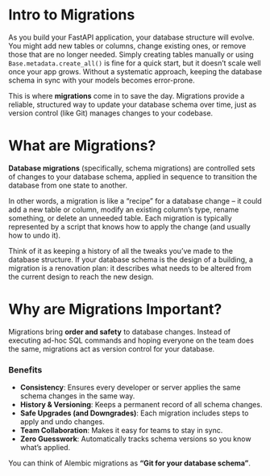 # Intro to Migrations

As you build your FastAPI application, your database structure will evolve. You might add new tables or columns, change existing ones, or remove those that are no longer needed. Simply creating tables manually or using `Base.metadata.create_all()` is fine for a quick start, but it doesn’t scale well once your app grows. Without a systematic approach, keeping the database schema in sync with your models becomes error-prone.

This is where **migrations** come in to save the day. Migrations provide a reliable, structured way to update your database schema over time, just as version control (like Git) manages changes to your codebase.

# What are Migrations?

**Database migrations** (specifically, schema migrations) are controlled sets of changes to your database schema, applied in sequence to transition the database from one state to another.

In other words, a migration is like a “recipe” for a database change – it could add a new table or column, modify an existing column’s type, rename something, or delete an unneeded table. Each migration is typically represented by a script that knows how to apply the change (and usually how to undo it).

Think of it as keeping a history of all the tweaks you’ve made to the database structure. If your database schema is the design of a building, a migration is a renovation plan: it describes what needs to be altered from the current design to reach the new design.

# Why are Migrations Important?

Migrations bring **order and safety** to database changes. Instead of executing ad-hoc SQL commands and hoping everyone on the team does the same, migrations act as version control for your database.

### Benefits

- **Consistency**: Ensures every developer or server applies the same schema changes in the same way.
- **History & Versioning**: Keeps a permanent record of all schema changes.
- **Safe Upgrades (and Downgrades)**: Each migration includes steps to apply and undo changes.
- **Team Collaboration**: Makes it easy for teams to stay in sync.
- **Zero Guesswork**: Automatically tracks schema versions so you know what’s applied.

You can think of Alembic migrations as **“Git for your database schema”**.
